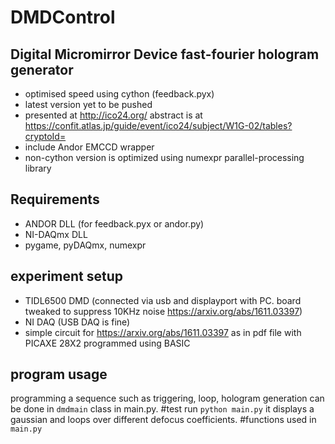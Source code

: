 # DMDControl
## Digital Micromirror Device fast-fourier hologram generator
   * optimised speed using cython (feedback.pyx)
   * latest version yet to be pushed
   * presented at http://ico24.org/ abstract is at https://confit.atlas.jp/guide/event/ico24/subject/W1G-02/tables?cryptoId=
   * include Andor EMCCD wrapper
   * non-cython version is optimized using numexpr parallel-processing library

## Requirements
   * ANDOR DLL (for feedback.pyx or andor.py)
   * NI-DAQmx DLL
   * pygame, pyDAQmx, numexpr

## experiment setup
   * TIDL6500 DMD (connected via usb and displayport with PC. board tweaked to suppress 10KHz noise https://arxiv.org/abs/1611.03397)      
   * NI DAQ (USB DAQ is fine) 
   * simple circuit for https://arxiv.org/abs/1611.03397 as in pdf file with PICAXE 28X2 programmed using BASIC

## program usage
programming a sequence such as triggering, loop, hologram generation can be done in `dmdmain` class in main.py. 
#test run
`python main.py`
it displays a gaussian and loops over different defocus coefficients.
#functions used in `main.py`

